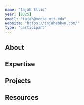 ```yaml
---
name: "Tajah Ellis"
year: [2025]
email: "tajah@media.mit.edu"
website: "https://tajahebbon.com/"
type: "participant"
---
```


## About 

## Expertise

## Projects

## Resources 